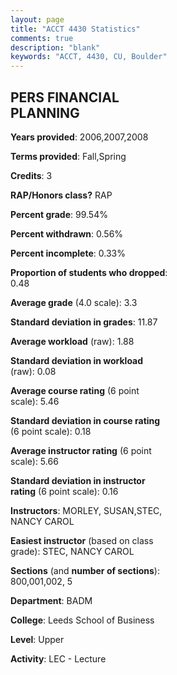 ```yaml
---
layout: page
title: "ACCT 4430 Statistics"
comments: true
description: "blank"
keywords: "ACCT, 4430, CU, Boulder"
--- 
```

<head>
<script src="https://ajax.googleapis.com/ajax/libs/jquery/2.1.3/jquery.min.js"></script>
<script src="https://dl.dropboxusercontent.com/s/pc42nxpaw1ea4o9/highcharts.js?dl=0"></script>
<!-- <script src="../assets/js/highcharts.js"></script> -->
<style type="text/css">@font-face {
	font-family: "Bebas Neue";
	src: url(https://www.filehosting.org/file/details/544349/BebasNeue%20Regular.otf) format("opentype");
	}
	h1.Bebas { 
		font-family: "Bebas Neue", Verdana, Tahoma;
	}
</style>
</head>
<body>
	<div id="container" style="float: right; width: 45%; height: 88%; margin-left: 2.5%; margin-right: 2.5%;"></div>
	<script language="JavaScript">
		$(document).ready(function() {
		var chart = {type: 'column'};
		var title = {text: 'Grade Distribution'};
		var xAxis = {categories: ['A','B','C','D','F'],crosshair: true};
		var yAxis = {min: 0,title: {text: 'Percentage'}};
		var tooltip = {headerFormat: '<center><b><span style="font-size:20px">{point.key}</span></b></center>',
		               pointFormat: '<td style="padding:0"><b>{point.y:.1f}%</b></td>',
		               footerFormat: '</table>',shared: true,useHTML: true};
		var plotOptions = {column: {pointPadding: 0.0,borderWidth: 0}};  
		var credits = {enabled: false};var series= [{name: 'Percent',data: [51.82,37.29,9.44,1.21,0.24,]}];
		var json = {};
		json.chart = chart;
		json.title = title;
		json.tooltip = tooltip;
		json.xAxis = xAxis;
		json.yAxis = yAxis;  
		json.series = series;
		json.plotOptions = plotOptions;  
		json.credits = credits;
		$('#container').highcharts(json);
	});
	</script>
</body>
			   
## PERS FINANCIAL PLANNING

**Years provided**: 2006,2007,2008

**Terms provided**: Fall,Spring

**Credits**: 3

**RAP/Honors class?** RAP

**Percent grade**: 99.54%

**Percent withdrawn**: 0.56%

**Percent incomplete**: 0.33%

**Proportion of students who dropped**: 0.48

**Average grade** (4.0 scale): 3.3

**Standard deviation in grades**: 11.87

**Average workload** (raw): 1.88

**Standard deviation in workload** (raw): 0.08

**Average course rating** (6 point scale): 5.46

**Standard deviation in course rating** (6 point scale): 0.18

**Average instructor rating** (6 point scale): 5.66

**Standard deviation in instructor rating** (6 point scale): 0.16

**Instructors**: MORLEY, SUSAN,STEC, NANCY CAROL

**Easiest instructor** (based on class grade): STEC, NANCY CAROL

**Sections** (and **number of sections**): 800,001,002, 5

**Department**: BADM

**College**: Leeds School of Business

**Level**: Upper

**Activity**: LEC - Lecture